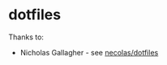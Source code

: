# dotfiles

Thanks to:
- Nicholas Gallagher - see [necolas/dotfiles](https://github.com/necolas/dotfiles)
